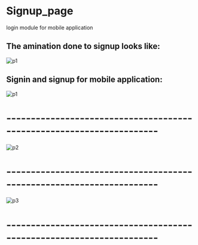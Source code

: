 # Signup_page
login module for mobile application

## The amination done to signup looks like:

![p1](https://user-images.githubusercontent.com/20502930/49368938-1fd20980-f716-11e8-94e0-2dd14bf0c8f0.gif)

## Signin and signup for mobile application: 

![p1](https://user-images.githubusercontent.com/20502930/49368601-1a27f400-f715-11e8-99ed-3a4cb26bbd23.jpeg)
# ---------------------------------------------------------------------
![p2](https://user-images.githubusercontent.com/20502930/49368606-1d22e480-f715-11e8-93df-96d01cb49778.jpeg)
# ---------------------------------------------------------------------
![p3](https://user-images.githubusercontent.com/20502930/49368649-3d52a380-f715-11e8-8beb-7d048e85312f.jpeg)
# ---------------------------------------------------------------------

